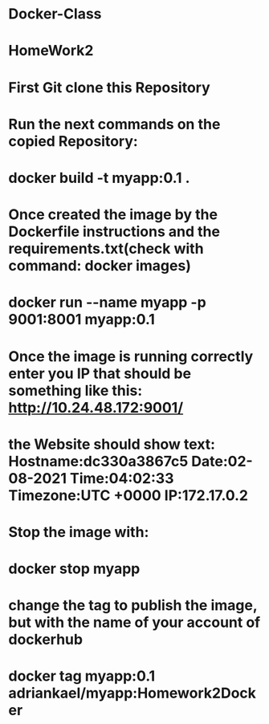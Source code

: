 # Docker-Class
# HomeWork2
# First Git clone this Repository
# Run the next commands on the copied Repository:
#     docker build -t myapp:0.1 .
# Once created the image by the Dockerfile instructions and the requirements.txt(check with command: docker images)
#     docker run --name myapp -p 9001:8001 myapp:0.1
# Once the image is running correctly enter you IP that should be something like this: **http://10.24.48.172:9001/**
# the Website should show text: **Hostname:dc330a3867c5 Date:02-08-2021 Time:04:02:33 Timezone:UTC +0000 IP:172.17.0.2**
# Stop the image with: 
#     docker stop myapp
# change the tag to publish the image, but with the name of your account of dockerhub
#     docker tag myapp:0.1 **adriankael**/myapp:Homework2Docker

